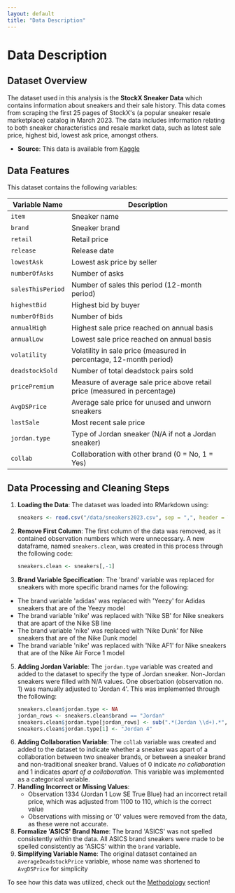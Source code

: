 ```yaml
---
layout: default  
title: "Data Description" 
---
```


# Data Description 

## Dataset Overview 

The dataset used in this analysis is the **StockX Sneaker Data** which contains information about sneakers and their sale history. This data comes from scraping the first 25 pages of StockX's (a popular sneaker resale marketplace) catalog in March 2023. The data includes information relating to both sneaker characteristics and resale market data, such as latest sale price, highest bid, lowest ask price, amongst others. 

  - **Source**: This data is available from [Kaggle](https://www.kaggle.com/datasets/ajiaron/stockx-sneaker-data)

## Data Features 

This dataset contains the following variables: 

| Variable Name          | Description                                                                                                  | 
|------------------------|----------------------------------------------------------------------------------------------------------------|
| `item`                 | Sneaker name                                                                                                 |
| `brand`                | Sneaker brand                                                                                                | 
| `retail`               | Retail price                                                                                                 |
| `release`              | Release date                                                                                                 |
| `lowestAsk`            | Lowest ask price by seller                                                                                   |
| `numberOfAsks`         | Number of asks                                                                                               |
| `salesThisPeriod`      | Number of sales this period (12-month period)                                                                | 
| `highestBid`           | Highest bid by buyer                                                                                         |
| `numberOfBids`         | Number of bids                                                                                               |
| `annualHigh`           | Highest sale price reached on annual basis                                                                   |
| `annualLow`            | Lowest sale price reached on annual basis                                                                    |
| `volatility`           | Volatility in sale price (measured in percentage, 12-month period)                                           |
| `deadstockSold`        | Number of total deadstock pairs sold                                                                         |
| `pricePremium`         | Measure of average sale price above retail price (measured in percentage)                                    |
| `AvgDSPrice`           | Average sale price for unused and unworn sneakers                                                            |
| `lastSale`             | Most recent sale price                                                                                       |
| `jordan.type`          | Type of Jordan sneaker (N/A if not a Jordan sneaker)                                                         |
| `collab`               | Collaboration with other brand (0 = No, 1 = Yes)                                                             |

## Data Processing and Cleaning Steps
  1. **Loading the Data**: The dataset was loaded into RMarkdown using:
     ```r
     sneakers <- read.csv("/data/sneakers2023.csv", sep = ",", header = T)
     ```
  2. **Remove First Column**: The first column of the data was removed, as it contained observation numbers which were unnecessary. A new dataframe, named `sneakers.clean`, was created in this process through the following code:
     ```r
     sneakers.clean <- sneakers[,-1]
     ```
  3. **Brand Variable Specification**: The 'brand' variable was replaced for sneakers with more specific brand names for the following:
  - The brand variable 'adidas' was replaced with 'Yeezy' for Adidas sneakers that are of the Yeezy model
  - The brand variable 'nike' was replaced with 'Nike SB' for Nike sneakers that are apart of the Nike SB line
  - The brand variable 'nike' was replaced with 'Nike Dunk' for Nike sneakers that are of the Nike Dunk model
  - The brand variable 'nike' was replaced with 'Nike AF1' for Nike sneakers that are of the Nike Air Force 1 model
  5. **Adding Jordan Variable**: The `jordan.type` variable was created and added to the dataset to specify the type of Jordan sneaker. Non-Jordan sneakers were filled with N/A values. One obserbation (observation no. 1) was manually adjusted to 'Jordan 4'. This was implemented through the following:
      ```r
      sneakers.clean$jordan.type <- NA
      jordan_rows <- sneakers.clean$brand == "Jordan"
      sneakers.clean$jordan.type[jordan_rows] <- sub(".*(Jordan \\d+).*", "\\1",sneakers.clean$item[jordan_rows])
      sneakers.clean$jordan.type[1] <- "Jordan 4"
      ```
  6. **Adding Collaboration Variable**: The `collab` variable was created and added to the dataset to indicate whether a sneaker was apart of a collaboration between two sneaker brands, or between a sneaker brand and non-traditional sneaker brand. Values of 0 indicate _no collaboration_ and 1 indicates _apart of a collaboration_. This variable was implemented as a categorical variable. 
  7. **Handling Incorrect or Missing Values**:
     - Observation 1334 (Jordan 1 Low SE True Blue) had an incorrect retail price, which was adjusted from 1100 to 110, which is the correct value
     - Observations with missing or '0' values were removed from the data, as these were not accurate.
  8. **Formalize 'ASICS' Brand Name**: The brand 'ASICS' was not spelled consistently within the data. All ASICS brand sneakers were made to be spelled consistently as 'ASICS' within the `brand` variable.
  9. **Simplifying Variable Name**: The original dataset contained an `averageDeadstockPrice` variable, whose name was shortened to `AvgDSPrice` for simplicity

To see how this data was utilized, check out the [Methodology](methodology.md) section! 
     


